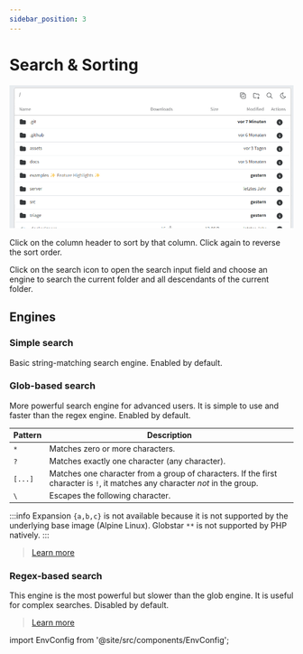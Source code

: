 ```yaml
---
sidebar_position: 3
---
```


# Search & Sorting

![image](search2.gif)

Click on the column header to sort by that column. Click again to reverse the sort order.

Click on the search icon to open the search input field and choose an engine to search the current folder and all descendants of the current folder.

## Engines

### Simple search

Basic string-matching search engine. Enabled by default.

### Glob-based search

More powerful search engine for advanced users. It is simple to use and faster than the regex engine. Enabled by default.

| Pattern        | Description                                                                                                                                |
|----------------|--------------------------------------------------------------------------------------------------------------------------------------------|
| `*`           | Matches zero or more characters.                                                                                                           |
| `?`           | Matches exactly one character (any character).                                                                                             |
| `[...]`       | Matches one character from a group of characters. If the first character is `!`, it matches any character *not* in the group.              |
| `\`           | Escapes the following character.                                                             |

:::info
Expansion `{a,b,c}` is not available because it is not supported by the underlying base image (Alpine Linux).
Globstar `**` is not supported by PHP natively.
:::

> [Learn more](https://en.wikipedia.org/wiki/Glob_(programming))

### Regex-based search

This engine is the most powerful but slower than the glob engine. It is useful for complex searches. Disabled by default.

> [Learn more](https://en.wikipedia.org/wiki/Regular_expression)

import EnvConfig from '@site/src/components/EnvConfig';

<EnvConfig name="SEARCH|SEARCH_ENGINE|SEARCH_MAX_DEPTH|SEARCH_MAX_RESULTS|REVERSE_SORT" init="true|s,g|25|100|false" values="true,false|s,g,r|integer|integer|true,false" versions="3.7|3.8|3.7|3.7|1.0" desc="Enables or disables the search functionality|s=simple, g=glob, r=regex. Multiple values seperated using commas.|Maximum recursive search depth (simple and regex engine only)|Maximum number of results in a single request|By default files and folders are sorted by name using natural sort."/>
